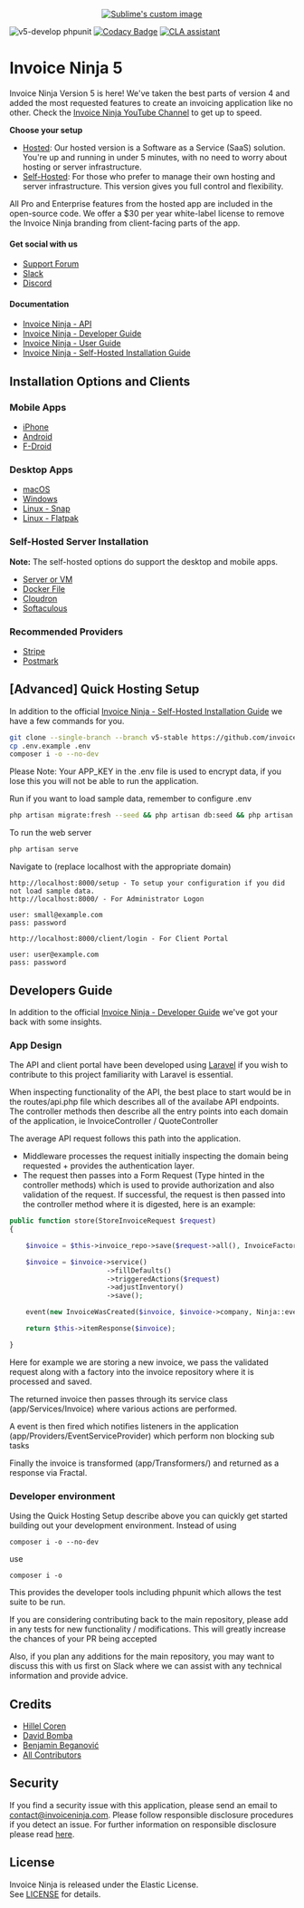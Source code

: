 <p align="center">
<a href ="https://www.youtube.com/watch?v=CxGxXiotv0I" target="_blank" title="Invoice Ninja Overview Video"><img src="https://raw.githubusercontent.com/hillelcoren/invoice-ninja/master/public/images/round_logo.png" alt="Sublime's custom image"/></a>
</p>

![v5-develop phpunit](https://github.com/invoiceninja/invoiceninja/workflows/phpunit/badge.svg?branch=v5-develop)
[![Codacy Badge](https://app.codacy.com/project/badge/Grade/d16c78aad8574466bf83232b513ef4fb)](https://www.codacy.com/gh/turbo124/invoiceninja/dashboard?utm_source=github.com&amp;utm_medium=referral&amp;utm_content=turbo124/invoiceninja&amp;utm_campaign=Badge_Grade)
<a href="https://cla-assistant.io/invoiceninja/invoiceninja"><img src="https://cla-assistant.io/readme/badge/invoiceninja/invoiceninja" alt="CLA assistant" /></a>

# Invoice Ninja 5

Invoice Ninja Version 5 is here! We've taken the best parts of version 4 and added the most requested features to create an invoicing application like no other. Check the [Invoice Ninja YouTube Channel](https://www.youtube.com/@appinvoiceninja) to get up to speed.

**Choose your setup**

- [Hosted](https://www.invoiceninja.com): Our hosted version is a Software as a Service (SaaS) solution. You're up and running in under 5 minutes, with no need to worry about hosting or server infrastructure.
- [Self-Hosted](https://www.invoiceninja.org): For those who prefer to manage their own hosting and server infrastructure. This version gives you full control and flexibility.

All Pro and Enterprise features from the hosted app are included in the open-source code. We offer a $30 per year white-label license to remove the Invoice Ninja branding from client-facing parts of the app.

#### Get social with us

* [Support Forum](https://forum.invoiceninja.com)
* [Slack](http://slack.invoiceninja.com)
* [Discord](https://discord.gg/ZwEdtfCwXA)

#### Documentation

* [Invoice Ninja - API](https://api-docs.invoicing.co/)
* [Invoice Ninja - Developer Guide](https://invoiceninja.github.io/en/developer-guide/)
* [Invoice Ninja - User Guide](https://invoiceninja.github.io/en/user-guide/)
* [Invoice Ninja - Self-Hosted Installation Guide](https://invoiceninja.github.io/en/self-host-installation/)

## Installation Options and Clients

### Mobile Apps
* [iPhone](https://apps.apple.com/app/id1503970375?platform=iphone)
* [Android](https://play.google.com/store/apps/details?id=com.invoiceninja.app)
* [F-Droid](https://f-droid.org/en/packages/com.invoiceninja.app)

### Desktop Apps
* [macOS](https://apps.apple.com/app/id1503970375?platform=mac)
* [Windows](https://microsoft.com/en-us/p/invoice-ninja/9n3f2bbcfdr6)
* [Linux - Snap](https://snapcraft.io/invoiceninja)
* [Linux - Flatpak](https://flathub.org/apps/com.invoiceninja.InvoiceNinja)

### Self-Hosted Server Installation 
**Note:** The self-hosted options do support the desktop and mobile apps.

* [Server or VM](https://invoiceninja.github.io/en/self-host-installation/)
* [Docker File](https://hub.docker.com/r/invoiceninja/invoiceninja/)
* [Cloudron](https://www.cloudron.io/store/com.invoiceninja.cloudronapp2.html)
* [Softaculous](https://www.softaculous.com/apps/ecommerce/Invoice_Ninja)
 
### Recommended Providers
* [Stripe](https://stripe.com/)
* [Postmark](https://postmarkapp.com/)

## [Advanced] Quick Hosting Setup

In addition to the official [Invoice Ninja - Self-Hosted Installation Guide](https://invoiceninja.github.io/en/self-host-installation/) we have a few commands for you.

```sh
git clone --single-branch --branch v5-stable https://github.com/invoiceninja/invoiceninja.git
cp .env.example .env
composer i -o --no-dev
```

Please Note: 
Your APP_KEY in the .env file is used to encrypt data, if you lose this you will not be able to run the application.

Run if you want to load sample data, remember to configure .env
```sh
php artisan migrate:fresh --seed && php artisan db:seed && php artisan ninja:create-test-data
```

To run the web server
```sh
php artisan serve 
```

Navigate to (replace localhost with the appropriate domain)
```
http://localhost:8000/setup - To setup your configuration if you did not load sample data.
http://localhost:8000/ - For Administrator Logon

user: small@example.com
pass: password

http://localhost:8000/client/login - For Client Portal

user: user@example.com
pass: password
```
## Developers Guide

In addition to the official [Invoice Ninja - Developer Guide](https://invoiceninja.github.io/en/developer-guide/) we've got your back with some insights.

### App Design

The API and client portal have been developed using [Laravel](https://laravel.com) if you wish to contribute to this project familiarity with Laravel is essential.

When inspecting functionality of the API, the best place to start would be in the routes/api.php file which describes all of the availabe API endpoints. The controller methods then describe all the entry points into each domain of the application, ie InvoiceController / QuoteController

The average API request follows this path into the application.

* Middleware processes the request initially inspecting the domain being requested + provides the authentication layer.
* The request then passes into a Form Request (Type hinted in the controller methods) which is used to provide authorization and also validation of the request. If successful, the request is then passed into the controller method where it is digested, here is an example:

```php
public function store(StoreInvoiceRequest $request)
{

    $invoice = $this->invoice_repo->save($request->all(), InvoiceFactory::create(auth()->user()->company()->id, auth()->user()->id));

    $invoice = $invoice->service()
                        ->fillDefaults()
                        ->triggeredActions($request)
                        ->adjustInventory()
                        ->save();

    event(new InvoiceWasCreated($invoice, $invoice->company, Ninja::eventVars(auth()->user() ? auth()->user()->id : null)));

    return $this->itemResponse($invoice);

}
```

Here for example we are storing a new invoice, we pass the validated request along with a factory into the invoice repository where it is processed and saved.

The returned invoice then passes through its service class (app/Services/Invoice) where various actions are performed.

A event is then fired which notifies listeners in the application (app/Providers/EventServiceProvider) which perform non blocking sub tasks 

Finally the invoice is transformed (app/Transformers/) and returned as a response via Fractal.

### Developer environment

Using the Quick Hosting Setup describe above you can quickly get started building out your development environment. Instead of using 

```
composer i -o --no-dev
``` 

use

```
composer i -o
```

This provides the developer tools including phpunit which allows the test suite to be run.

If you are considering contributing back to the main repository, please add in any tests for new functionality / modifications. This will greatly increase the chances of your PR being accepted

Also, if you plan any additions for the main repository, you may want to discuss this with us first on Slack where we can assist with any technical information and provide advice.

## Credits
* [Hillel Coren](https://hillelcoren.com/)
* [David Bomba](https://github.com/turbo124)
* [Benjamin Beganović](https://github.com/beganovich)
* [All Contributors](https://github.com/invoiceninja/invoiceninja/graphs/contributors)

## Security

If you find a security issue with this application, please send an email to contact@invoiceninja.com.
Please follow responsible disclosure procedures if you detect an issue.
For further information on responsible disclosure please read [here](https://cheatsheetseries.owasp.org/cheatsheets/Vulnerability_Disclosure_Cheat_Sheet.html).

## License
Invoice Ninja is released under the Elastic License.  
See [LICENSE](LICENSE) for details.
